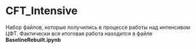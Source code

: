 ﻿# CFT_Intensive
Набор файлов, которые получились в процессе работы над интенсивом ЦФТ. Фактически вся итоговая работа находится в файле **BaselineRebuilt.ipynb**
